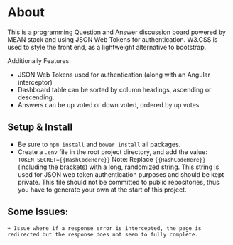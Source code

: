 # About
This is a programming Question and Answer discussion board powered by MEAN stack and using JSON Web Tokens for authentication. W3.CSS is used to style the front end, as a lightweight alternative to bootstrap.

Additionally Features:
- JSON Web Tokens used for authentication (along with an Angular interceptor)
- Dashboard table can be sorted by column headings, ascending or descending.
- Answers can be up voted or down voted, ordered by up votes.

## Setup & Install
- Be sure to `npm install` and `bower install` all packages.
- Create a `.env` file in the root project directory, and add the value:
	`TOKEN_SECRET={{HashCodeHere}}`
	Note: Replace `{{HashCodeHere}}` (including the brackets) with a long, randomized string. This string is used for JSON web token authentication purposes and should be kept private. This file should not be committed to public repositories, thus you have to generate your own at the start of this project.


## Some Issues:

	+ Issue where if a response error is intercepted, the page is redirected but the response does not seem to fully complete.
